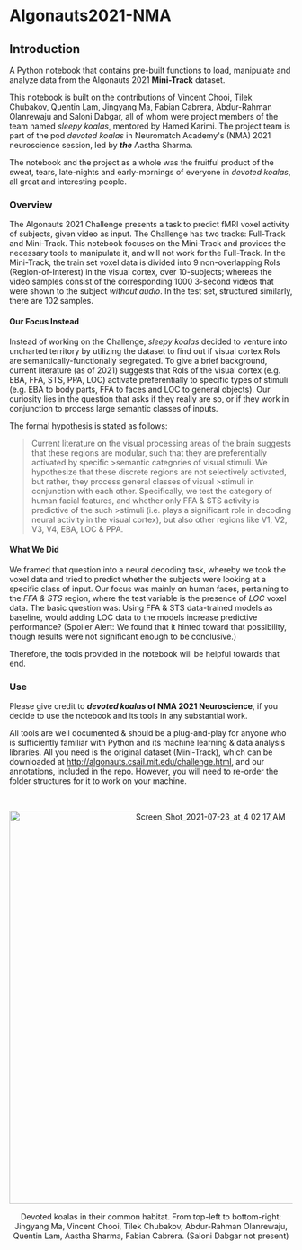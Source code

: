 # Algonauts2021-NMA

## Introduction
A Python notebook that contains pre-built functions to load, manipulate and analyze data from the Algonauts 2021 __Mini-Track__ dataset.

This notebook is built on the contributions of Vincent Chooi, Tilek Chubakov, Quentin Lam, Jingyang Ma, Fabian Cabrera, Abdur-Rahman Olanrewaju and Saloni Dabgar, all of whom were project members of the team named *sleepy koalas*, mentored by Hamed Karimi.
The project team is part of the pod *devoted koalas* in Neuromatch Academy's (NMA) 2021 neuroscience session, led by __*the*__ Aastha Sharma.

The notebook and the project as a whole was the fruitful product of the sweat, tears, late-nights and early-mornings of everyone in *devoted koalas*, all great and interesting people. 

### Overview
The Algonauts 2021 Challenge presents a task to predict fMRI voxel activity of subjects, given video as input. The Challenge has two tracks: Full-Track and Mini-Track. This notebook focuses on the Mini-Track and provides the necessary tools to manipulate it, and will not work for the Full-Track. In the Mini-Track, the train set voxel data is divided into 9 non-overlapping RoIs (Region-of-Interest) in the visual cortex, over 10-subjects; whereas the video samples consist of the corresponding 1000 3-second videos that were shown to the subject *without audio*. In the test set, structured similarly, there are 102 samples. 

#### Our Focus Instead
Instead of working on the Challenge, *sleepy koalas* decided to venture into uncharted territory by utilizing the dataset to find out if visual cortex RoIs are semantically-functionally segregated. To give a brief background, current literature (as of 2021) suggests that RoIs of the visual cortex (e.g. EBA, FFA, STS, PPA, LOC) activate preferentially to specific types of stimuli (e.g. EBA to body parts, FFA to faces and LOC to general objects). Our curiosity lies in the question that asks if they really are so, or if they work in conjunction to process large semantic classes of inputs.

The formal hypothesis is stated as follows: 
>Current literature on the visual processing areas of the brain suggests that these regions are modular, such that they are preferentially activated by specific >semantic categories of visual stimuli. We hypothesize that these discrete regions are not selectively activated, but rather, they process general classes of visual >stimuli in conjunction with each other. Specifically, we test the category of human facial features, and whether only FFA & STS activity is predictive of the such >stimuli (i.e. plays a significant role in decoding neural activity in the visual cortex), but also other regions like V1, V2, V3, V4, EBA, LOC & PPA.

#### What We Did
We framed that question into a neural decoding task, whereby we took the voxel data and tried to predict whether the subjects were looking at a specific class of input. Our focus was mainly on human faces, pertaining to the *FFA & STS* region, where the test variable is the presence of *LOC* voxel data. The basic question was: Using FFA & STS data-trained models as baseline, would adding LOC data to the models increase predictive performance? (Spoiler Alert: We found that it hinted toward that possibility, though results were not significant enough to be conclusive.)

Therefore, the tools provided in the notebook will be helpful towards that end. 

### Use
Please give credit to __*devoted koalas* of NMA 2021 Neuroscience__, if you decide to use the notebook and its tools in any substantial work.

All tools are well documented & should be a plug-and-play for anyone who is sufficiently familiar with Python and its machine learning & data analysis libraries. All you need is the original dataset (Mini-Track), which can be downloaded at http://algonauts.csail.mit.edu/challenge.html, and our annotations, included in the repo. However, you will need to re-order the folder structures for it to work on your machine.

</br>

<p align="center">
  <img width="700" alt="Screen_Shot_2021-07-23_at_4 02 17_AM" src="https://user-images.githubusercontent.com/19466657/127380817-b95a1530-baab-4dd1-b1fb-4e3d11beeb10.png">
  <p align="center">Devoted koalas in their common habitat. From top-left to bottom-right: Jingyang Ma, Vincent Chooi, Tilek Chubakov, Abdur-Rahman Olanrewaju, Quentin Lam, Aastha Sharma, Fabian Cabrera. (Saloni Dabgar not present)</p>
</p>



